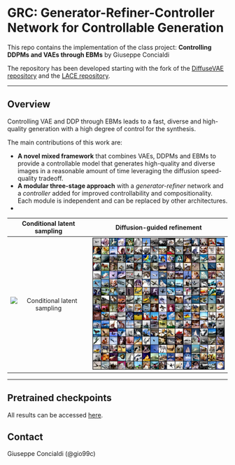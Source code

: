 # GRC: Generator-Refiner-Controller Network for Controllable Generation

This repo contains the implementation of the class project: **Controlling DDPMs and VAEs through EBMs** by Giuseppe Concialdi

The repository has been developed starting with the fork of the [DiffuseVAE repository](https://github.com/kpandey008/DiffuseVAE) and the [LACE repository](https://github.com/NVlabs/LACE).

---
## Overview

Controlling VAE and DDP through EBMs leads to a fast, diverse and high-quality generation with a high degree of control for the synthesis.

The main contributions of this work are:

- **A novel mixed framework** that combines VAEs, DDPMs and EBMs to provide a controllable model that generates high-quality and diverse images in a reasonable amount of time leveraging the diffusion speed-quality tradeoff.
- **A modular three-stage approach** with a *generator-refiner* network and a *controller* added for improved controllability and compositionality. Each module is independent and can be replaced by other architectures.
- 
| Conditional latent sampling | Diffusion-guided refinement  |
|:-------------: |:---------------:|
|![Conditional latent sampling](./assets/control0.gif)|![Diffusion guided refiniment](./assets/refinement0.png)|



---


## Pretrained checkpoints
All results can be accessed [here](https://drive.google.com/drive/folders/1FynpfNo702DPJEcbYadQuWozSsWmpx7S?usp=sharing).


## Contact
Giuseppe Concialdi (@gio99c)
